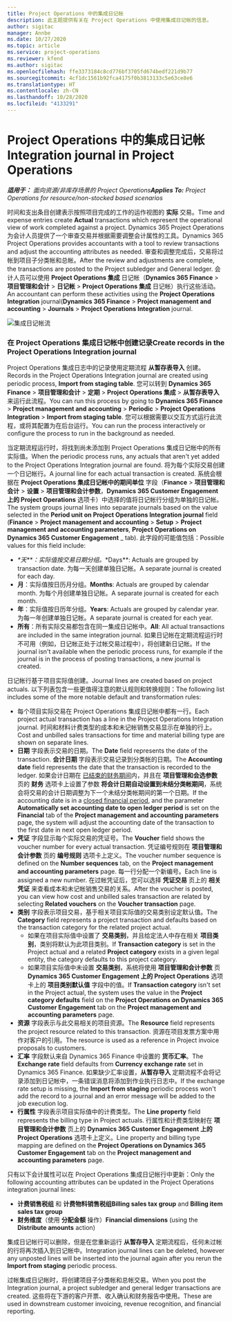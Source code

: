 ```yaml
---
title: Project Operations 中的集成日记帐
description: 此主题提供有关在 Project Operations 中使用集成日记帐的信息。
author: sigitac
manager: Annbe
ms.date: 10/27/2020
ms.topic: article
ms.service: project-operations
ms.reviewer: kfend
ms.author: sigitac
ms.openlocfilehash: ffe3373184c8cd776bf3705fd674bedf221d9b77
ms.sourcegitcommit: 4cf1dc1561b92fca4175f0b3813133c5e63ce8e6
ms.translationtype: HT
ms.contentlocale: zh-CN
ms.lasthandoff: 10/28/2020
ms.locfileid: "4133291"
---
```

# <a name="integration-journal-in-project-operations"></a><span data-ttu-id="85825-103">Project Operations 中的集成日记帐</span><span class="sxs-lookup"><span data-stu-id="85825-103">Integration journal in Project Operations</span></span>

<span data-ttu-id="85825-104">_**适用于：** 面向资源/非库存场景的 Project Operations_</span><span class="sxs-lookup"><span data-stu-id="85825-104">_**Applies To:** Project Operations for resource/non-stocked based scenarios_</span></span>

<span data-ttu-id="85825-105">时间和支出条目创建表示按照项目完成的工作的运作视图的 **实际** 交易。</span><span class="sxs-lookup"><span data-stu-id="85825-105">Time and expense entries create **Actual** transactions which represent the operational view of work completed against a project.</span></span> <span data-ttu-id="85825-106">Dynamics 365 Project Operations 为会计人员提供了一个审查交易并根据需要调整会计属性的工具。</span><span class="sxs-lookup"><span data-stu-id="85825-106">Dynamics 365 Project Operations provides accountants with a tool to review transactions and adjust the accounting attributes as needed.</span></span> <span data-ttu-id="85825-107">审查和调整完成后，交易将过帐到项目子分类帐和总帐。</span><span class="sxs-lookup"><span data-stu-id="85825-107">After the review and adjustments are complete, the transactions are posted to the Project subledger and General ledger.</span></span> <span data-ttu-id="85825-108">会计人员可以使用 **Project Operations 集成** 日记帐（**Dynamics 365 Finance** > **项目管理和会计** > **日记帐** > **Project Operations 集成** 日记帐）执行这些活动。</span><span class="sxs-lookup"><span data-stu-id="85825-108">An accountant can perform these activities using the **Project Operations Integration** journal(**Dynamics 365 Finance** > **Project management and accounting** > **Journals** > **Project Operations Integration** journal.</span></span>

![集成日记帐流](./media/IntegrationJournal.png)

### <a name="create-records-in-the-project-operations-integration-journal"></a><span data-ttu-id="85825-110">在 Project Operations 集成日记帐中创建记录</span><span class="sxs-lookup"><span data-stu-id="85825-110">Create records in the Project Operations Integration journal</span></span>

<span data-ttu-id="85825-111">Project Operations 集成日志中的记录使用定期流程 **从暂存表导入** 创建。</span><span class="sxs-lookup"><span data-stu-id="85825-111">Records in the Project Operations Integration journal are created using periodic process, **Import from staging table**.</span></span> <span data-ttu-id="85825-112">您可以转到 **Dynamics 365 Finance** > **项目管理和会计** > **定期** > **Project Operations 集成** > **从暂存表导入** 来运行此流程。</span><span class="sxs-lookup"><span data-stu-id="85825-112">You can run this process by going to **Dynamics 365 Finance** > **Project management and accounting** > **Periodic** > **Project Operations Integration** > **Import from staging table**.</span></span> <span data-ttu-id="85825-113">您可以根据需要以交互方式运行此流程，或将其配置为在后台运行。</span><span class="sxs-lookup"><span data-stu-id="85825-113">You can run the process interactively or configure the process to run in the background as needed.</span></span>

<span data-ttu-id="85825-114">当定期流程运行时，将找到尚未添加到 Project Operations 集成日记帐中的所有实际值。</span><span class="sxs-lookup"><span data-stu-id="85825-114">When the periodic process runs, any actuals that aren't yet added to the Project Operations Integration journal are found.</span></span> <span data-ttu-id="85825-115">将为每个实际交易创建一个日记帐行。</span><span class="sxs-lookup"><span data-stu-id="85825-115">A journal line for each actual transaction is created.</span></span>
<span data-ttu-id="85825-116">系统会根据在 **Project Operations 集成日记帐中的期间单位** 字段（**Finance** > **项目管理和会计** > **设置** > **项目管理和会计参数**，**Dynamics 365 Customer Engagement 上的 Project Operations** 选项卡）中选择的值将日记帐行分组为单独的日记帐。</span><span class="sxs-lookup"><span data-stu-id="85825-116">The system groups journal lines into separate journals based on the value selected in the **Period unit on Project Operations Integration journal** field (**Finance** > **Project management and accounting** > **Setup** > **Project management and accounting parameters**, **Project Operations on Dynamics 365 Customer Engagement** _ tab).</span></span> <span data-ttu-id="85825-117">此字段的可能值包括：</span><span class="sxs-lookup"><span data-stu-id="85825-117">Possible values for this field include:</span></span>

  - <span data-ttu-id="85825-118">_\*天\*\*：实际值按交易日期分组。</span><span class="sxs-lookup"><span data-stu-id="85825-118">_\*Days\*\*: Actuals are grouped by transaction date.</span></span> <span data-ttu-id="85825-119">为每一天创建单独日记帐。</span><span class="sxs-lookup"><span data-stu-id="85825-119">A separate journal is created for each day.</span></span>
  - <span data-ttu-id="85825-120">**月**：实际值按日历月分组。</span><span class="sxs-lookup"><span data-stu-id="85825-120">**Months**: Actuals are grouped by calendar month.</span></span> <span data-ttu-id="85825-121">为每个月创建单独日记帐。</span><span class="sxs-lookup"><span data-stu-id="85825-121">A separate journal is created for each month.</span></span>
  - <span data-ttu-id="85825-122">**年**：实际值按日历年分组。</span><span class="sxs-lookup"><span data-stu-id="85825-122">**Years**: Actuals are grouped by calendar year.</span></span> <span data-ttu-id="85825-123">为每一年创建单独日记帐。</span><span class="sxs-lookup"><span data-stu-id="85825-123">A separate journal is created for each year.</span></span>
  - <span data-ttu-id="85825-124">**所有**：所有实际交易都包含在同一集成日记帐中。</span><span class="sxs-lookup"><span data-stu-id="85825-124">**All**: All actual transactions are included in the same integration journal.</span></span> <span data-ttu-id="85825-125">如果日记帐在定期流程运行时不可用（例如，日记帐正处于过帐交易过程中），将创建新日记帐。</span><span class="sxs-lookup"><span data-stu-id="85825-125">If the journal isn't available when the periodic process runs, for example if the journal is in the process of posting transactions, a new journal is created.</span></span>

<span data-ttu-id="85825-126">日记帐行基于项目实际值创建。</span><span class="sxs-lookup"><span data-stu-id="85825-126">Journal lines are created based on project actuals.</span></span> <span data-ttu-id="85825-127">以下列表包含一些更值得注意的默认规则和转换规则：</span><span class="sxs-lookup"><span data-stu-id="85825-127">The following list includes some of the more notable default and transformation rules:</span></span>

  - <span data-ttu-id="85825-128">每个项目实际交易在 Project Operations 集成日记帐中都有一行。</span><span class="sxs-lookup"><span data-stu-id="85825-128">Each project actual transaction has a line in the Project Operations Integration journal.</span></span> <span data-ttu-id="85825-129">时间和材料计费类型的成本和未记帐销售交易显示在单独的行上。</span><span class="sxs-lookup"><span data-stu-id="85825-129">Cost and unbilled sales transactions for time and material billing type are shown on separate lines.</span></span>
  - <span data-ttu-id="85825-130">**日期** 字段表示交易的日期。</span><span class="sxs-lookup"><span data-stu-id="85825-130">The **Date** field represents the date of the transaction.</span></span> <span data-ttu-id="85825-131">**会计日期** 字段表示交易记录到分类帐的日期。</span><span class="sxs-lookup"><span data-stu-id="85825-131">The **Accounting date** field represents the date that the transaction is recorded to the ledger.</span></span> <span data-ttu-id="85825-132">如果会计日期在 [已结束的财务期间](https://docs.microsoft.com/dynamics365/finance/general-ledger/close-general-ledger-at-period-end)内，并且在 **项目管理和会选参数** 页的 **财务** 选项卡上设置了参数 **将会计日期自动设置到未结分类帐期间**，系统会将交易的会计日期调整为下一个未结分类帐期间的第一个日期。</span><span class="sxs-lookup"><span data-stu-id="85825-132">If the accounting date is in a [closed financial period](https://docs.microsoft.com/dynamics365/finance/general-ledger/close-general-ledger-at-period-end), and the parameter **Automatically set accounting date to open ledger period** is set on the **Financial** tab of the **Project management and accounting parameters** page, the system will adjust the accounting date of the transaction to the first date in next open ledger period.</span></span>
  - <span data-ttu-id="85825-133">**凭证** 字段显示每个实际交易的凭证号。</span><span class="sxs-lookup"><span data-stu-id="85825-133">The **Voucher** field shows the voucher number for every actual transaction.</span></span> <span data-ttu-id="85825-134">凭证编号规则在 **项目管理和会计参数** 页的 **编号规则** 选项卡上定义。</span><span class="sxs-lookup"><span data-stu-id="85825-134">The voucher number sequence is defined on the **Number sequences** tab, on the **Project management and accounting parameters** page.</span></span> <span data-ttu-id="85825-135">每一行分配一个新编号。</span><span class="sxs-lookup"><span data-stu-id="85825-135">Each line is assigned a new number.</span></span> <span data-ttu-id="85825-136">在过帐凭证后，您可以选择 **凭证交易** 页上的 **相关凭证** 来查看成本和未记帐销售交易的关系。</span><span class="sxs-lookup"><span data-stu-id="85825-136">After the voucher is posted, you can view how cost and unbilled sales transaction are related by selecting **Related vouchers** on the **Voucher transaction** page.</span></span>
  - <span data-ttu-id="85825-137">**类别** 字段表示项目交易，基于相关项目实际值的交易类别设定默认值。</span><span class="sxs-lookup"><span data-stu-id="85825-137">The **Category** field represents a project transaction and defaults based on the transaction category for the related project actual.</span></span>
    - <span data-ttu-id="85825-138">如果在项目实际值中设置了 **交易类别**，并且给定法人中存在相关 **项目类别**，类别将默认为此项目类别。</span><span class="sxs-lookup"><span data-stu-id="85825-138">If **Transaction category** is set in the Project actual and a related **Project category** exists in a given legal entity, the category defaults to this project category.</span></span>
    - <span data-ttu-id="85825-139">如果项目实际值中未设置 **交易类别**，系统将使用 **项目管理和会计参数** 页 **Dynamics 365 Customer Engagement 上的 Project Operations** 选项卡上的 **项目类别默认值** 字段中的值。</span><span class="sxs-lookup"><span data-stu-id="85825-139">If **Transaction category** isn't set in the Project actual, the system uses the value in the **Project category defaults** field on the **Project Operations on Dynamics 365 Customer Engagement** tab on the **Project management and accounting parameters** page.</span></span>
  - <span data-ttu-id="85825-140">**资源** 字段表示与此交易相关的项目资源。</span><span class="sxs-lookup"><span data-stu-id="85825-140">The **Resource** field represents the project resource related to this transaction.</span></span> <span data-ttu-id="85825-141">资源在项目发票方案中用作对客户的引用。</span><span class="sxs-lookup"><span data-stu-id="85825-141">The resource is used as a reference in Project invoice proposals to customers.</span></span>
  - <span data-ttu-id="85825-142">**汇率** 字段默认来自 Dynamics 365 Finance 中设置的 **货币汇率**。</span><span class="sxs-lookup"><span data-stu-id="85825-142">The **Exchange rate** field defaults from **Currency exchange rate** set in Dynamics 365 Finance.</span></span> <span data-ttu-id="85825-143">如果缺少汇率设置，**从暂存导入** 定期流程不会将记录添加到日记帐中，一条错误消息将添加到作业执行日志中。</span><span class="sxs-lookup"><span data-stu-id="85825-143">If the exchange rate setup is missing, the **Import from staging** periodic process won't add the record to a journal and an error message will be added to the job execution log.</span></span>
  - <span data-ttu-id="85825-144">**行属性** 字段表示项目实际值中的计费类型。</span><span class="sxs-lookup"><span data-stu-id="85825-144">The **Line property** field represents the billing type in Project actuals.</span></span> <span data-ttu-id="85825-145">行属性和计费类型映射在 **项目管理和会计参数** 页上的 **Dynamics 365 Customer Engagement 上的 Project Operations** 选项卡上定义。</span><span class="sxs-lookup"><span data-stu-id="85825-145">Line property and billing type mapping are defined on the **Project Operations on Dynamics 365 Customer Engagement** tab on the **Project management and accounting parameters** page.</span></span>

<span data-ttu-id="85825-146">只有以下会计属性可以在 Project Operations 集成日记帐行中更新：</span><span class="sxs-lookup"><span data-stu-id="85825-146">Only the following accounting attributes can be updated in the Project Operations integration journal lines:</span></span>

- <span data-ttu-id="85825-147">**计费销售税组** 和 **计费物料销售税组**</span><span class="sxs-lookup"><span data-stu-id="85825-147">**Billing sales tax group** and **Billing item sales tax group**</span></span>
- <span data-ttu-id="85825-148">**财务维度**（使用 **分配金额** 操作）</span><span class="sxs-lookup"><span data-stu-id="85825-148">**Financial dimensions** (using the **Distribute amounts** action)</span></span>

<span data-ttu-id="85825-149">集成日记帐行可以删除，但是在您重新运行 **从暂存导入** 定期流程后，任何未过帐的行将再次插入到日记帐中。</span><span class="sxs-lookup"><span data-stu-id="85825-149">Integration journal lines can be deleted, however any unposted lines will be inserted into the journal again after you rerun the **Import from staging** periodic process.</span></span>

<span data-ttu-id="85825-150">过帐集成日记帐时，将创建项目子分类帐和总帐交易。</span><span class="sxs-lookup"><span data-stu-id="85825-150">When you post the Integration journal, a project subledger and general ledger transactions are created.</span></span> <span data-ttu-id="85825-151">这些将在下游的客户开票、收入确认和财务报告中使用。</span><span class="sxs-lookup"><span data-stu-id="85825-151">These are used in downstream customer invoicing, revenue recognition, and financial reporting.</span></span>
